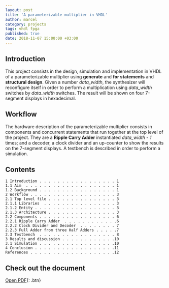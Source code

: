 ```yaml
---
layout: post
title: 'A parameterizable multiplier in VHDL'
author: marcel
category: projects
tags: vhdl fpga
published: true
date: 2018-11-07 15:00:00 +03:00
---
```


## Introduction
This project consists in the design, simulation and implementation in VHDL of a parameterizable multiplier using **generate** and **for statements** and **structural design**. Given a number *data_width*, the synthesizer will reconfigure itself in order to perform a multiplication using *data_width* switches by *data_width* switches. The result will be shown on four 7-segment displays in hexadecimal.
## Workflow
The hardware description of the parameterizable multiplier consists in components and concurrent statements that run together at the top level of the project. They are a **Ripple Carry Adder** instantiated *data_width - 1* times; and a decoder, a clock divider and an up-counter to show the results on the 7-segment displays. A testbench is described in order to perform a simulation.

## Contents
```
1 Introduction . . . . . . . . . . . . . . . . . 1
1.1 Aim  . . . . . . . . . . . . . . . . . . . . 1
1.2 Background . . . . . . . . . . . . . . . . . 1
2 Workflow . . . . . . . . . . . . . . . . . . . 3
2.1 Top level file . . . . . . . . . . . . . . . 3
2.1.1 Libraries  . . . . . . . . . . . . . . . . 3
2.1.2 Entity . . . . . . . . . . . . . . . . . . 3
2.1.3 Architecture . . . . . . . . . . . . . . . 3
2.2 Components . . . . . . . . . . . . . . . . . 6
2.2.1 Ripple Carry Adder  . . . . . . . . . . . .6
2.2.2 Clock Divider and Decoder  . . . . . . . . 7
2.2.3 Full Adder from three Half Adders . . . . .7
2.3 Testbench  . . . . . . . . . . . . . . . . . 8
3 Results and discussion . . . . . . . . . . . .10
3.1 Simulation . . . . . . . . . . . . . . . . .10
4 Conclusion . . . . . . . . . . . . . . . . . .11
References . . . . . . . . . . . . . . . . . . .12
```

## Check out the document
[Open PDF](https://1drv.ms/b/s!AtguJR4tix_GgYIdeokbTElBByBGow){: .btn}
